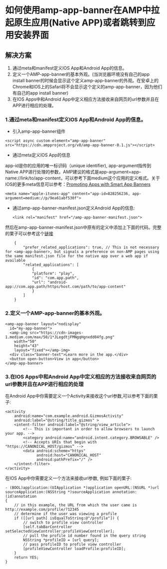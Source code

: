 # 如何使用amp-app-banner在AMP中拉起原生应用\(Native APP\)或者跳转到应用安装界面

## 解决方案

1. 通过meta和manifest定义IOS App和Android App的信息。
2. 定义一个AMP-app-banner的基本外观。\(当浏览器环境没有自己的app install banner的时候会显示这个定义amp-app-banner的外观。在安卓上的Chrome和IOS上的Safari将不会显示这个定义的amp-app-banner，因为他们有自己的app install banner\)
3. 在IOS Apps中和Android App中定义相应方法接收来自网页的url参数并且在APP进行相应的处理。

### 1.通过meta和manifest定义IOS App和Android App的信息。

* 引入amp-app-banner组件

```text
<script async custom-element="amp-app-banner" src="https://cdn.ampproject.org/v0/amp-app-banner-0.1.js"></script>
```

* 通过meta定义IOS App的信息

app-id是你的应用的唯一标识码（unique identifier\), app-argument指传到Native APP进行处理的参数，AMP建议的格式是app-argument=app-name://link/to/app-content，可以参考下面medium这个应用的定义格式。关于IOS的更多meta信息可以参考：[Promoting Apps with Smart App Banners](https://developer.apple.com/library/archive/documentation/AppleApplications/Reference/SafariWebContent/PromotingAppswithAppBanners/PromotingAppswithAppBanners.html)

```text
<meta name="apple-itunes-app" content="app-id=828256236, app-argument=medium://p/9ea61abf530f">
```

* 通过amp-app-banner-manifest.json定义Android App的信息:

  ```text
  <link rel="manifest" href="/amp-app-banner-manifest.json">
  ```

然后在amp-app-banner-manifest.json中原有的定义中添加上下面的代码。完整的栗子可以参考这个[链接](https://ampbyexample.com/amp-app-banner-manifest.json)

```text
    {
        "prefer_related_applications": true, // This is not necessary for <amp-app-banner>, but signals a preference on non-AMP pages using the same manifest.json file for the native app over a web app if available
        "related_applications": [
            {
            "platform": "play",
            "id": "com.app.path",
            "url": "android-app://com.app.path/https/host.com/path/to/app-content"
            }
        ]
    }
```

### 2.定义一个AMP-app-banner的基本外观。

```text
<amp-app-banner layout="nodisplay"
  id="my-app-banner">
  <amp-img src="https://cdn-images-1.medium.com/max/50/1*JLegdtjFMNgqHgnxdd04fg.png"
    width="50"
    height="43"
    layout="fixed"></amp-img>
  <div class="banner-text">Learn more in the app.</div>
  <button open-button>View in app</button>
</amp-app-banner>
```

### 3.在IOS Apps中和Android App中定义相应的方法接收来自网页的url参数并且在APP进行相应的处理

在Android App中你需要定义一个Activity来接收这个url参数,可以参考下面的栗子:

```text
<activity
    android:name="com.example.android.GizmosActivity"
    android:label="@string/title_gizmos" >
    <intent-filter android:label="@string/view_article">
        <!-- This is important in order to allow browsers to launch your app. -->
        <category android:name="android.intent.category.BROWSABLE" />
        <!-- Accepts URIs that begin with "https://CANONICAL_HOST/gizmos” -->
        <data android:scheme="https"
              android:host="CANONICAL_HOST"
              android:pathPrefix="/" />
    </intent-filter>
</activity>
```

在IOS App中你需要定义一个方法来接收url参数, 例如下面的栗子:

```text
- (BOOL)application:(UIApplication *)application openURL:(NSURL *)url sourceApplication:(NSString *)sourceApplication annotation:(id)annotation
{
    // in this example, the URL from which the user came is http://example.com/profile/?12345
    // determine if the user was viewing a profile
    if ([[url path] isEqualToString:@"/profile"]) {
        // switch to profile view controller
        [self.tabBarController setSelectedViewController:profileViewController];
        // pull the profile id number found in the query string
        NSString *profileID = [url query];
        // pass profileID to profile view controller
        [profileViewController loadProfile:profileID];
    }
    return YES;
}
```

